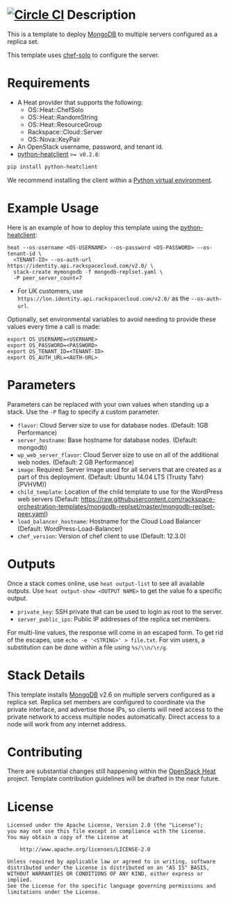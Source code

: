 [![Circle CI](https://circleci.com/gh/rackspace-orchestration-templates/mongodb-replset/tree/master.png?style=shield)](https://circleci.com/gh/rackspace-orchestration-templates/mongodb-replset/tree/master)
Description
===========

This is a template to deploy [MongoDB](http://www.mongodb.org) to multiple
servers configured as a replica set.

This template uses [chef-solo](http://docs.opscode.com/chef_solo.html)
to configure the server.

Requirements
============
* A Heat provider that supports the following:
  * OS::Heat::ChefSolo
  * OS::Heat::RandomString
  * OS::Heat::ResourceGroup
  * Rackspace::Cloud::Server
  * OS::Nova::KeyPair
* An OpenStack username, password, and tenant id.
* [python-heatclient](https://github.com/openstack/python-heatclient)
`>= v0.2.8`:

```bash
pip install python-heatclient
```

We recommend installing the client within a [Python virtual
environment](http://www.virtualenv.org/).

Example Usage
=============
Here is an example of how to deploy this template using the
[python-heatclient](https://github.com/openstack/python-heatclient):

```
heat --os-username <OS-USERNAME> --os-password <OS-PASSWORD> --os-tenant-id \
  <TENANT-ID> --os-auth-url https://identity.api.rackspacecloud.com/v2.0/ \
  stack-create mymongodb -f mongodb-replset.yaml \
  -P peer_server_count=7
```

* For UK customers, use `https://lon.identity.api.rackspacecloud.com/v2.0/` as
the `--os-auth-url`.

Optionally, set environmental variables to avoid needing to provide these
values every time a call is made:

```
export OS_USERNAME=<USERNAME>
export OS_PASSWORD=<PASSWORD>
export OS_TENANT_ID=<TENANT-ID>
export OS_AUTH_URL=<AUTH-URL>
```

Parameters
==========
Parameters can be replaced with your own values when standing up a stack. Use
the `-P` flag to specify a custom parameter.

* `flavor`: Cloud Server size to use for database nodes. (Default:
  1GB Performance)
* `server_hostname`: Base hostname for database nodes. (Default: mongodb)
* `wp_web_server_flavor`: Cloud Server size to use on all of the additional web
  nodes. (Default: 2 GB Performance)
* `image`: Required: Server image used for all servers that are created as a
  part of this deployment. (Default: Ubuntu 14.04 LTS (Trusty Tahr) (PVHVM))
* `child_template`: Location of the child template to use for the WordPress web
  servers (Default:
  https://raw.githubusercontent.com/rackspace-orchestration-templates/mongodb-replset/master/mongodb-replset-peer.yaml)
* `load_balancer_hostname`: Hostname for the Cloud Load Balancer (Default:
  WordPress-Load-Balancer)
* `chef_version`: Version of chef client to use (Default: 12.3.0)

Outputs
=======
Once a stack comes online, use `heat output-list` to see all available outputs.
Use `heat output-show <OUTPUT NAME>` to get the value fo a specific output.

* `private_key`: SSH private that can be used to login as root to the server.
* `server_public_ips`: Public IP addresses of the replica set members.

For multi-line values, the response will come in an escaped form. To get rid of
the escapes, use `echo -e '<STRING>' > file.txt`. For vim users, a substitution
can be done within a file using `%s/\\n/\r/g`.

Stack Details
=============
This template installs [MongoDB](http://www.mongodb.org/) v2.6 on multiple
servers configured as a replica set. Replica set members are configured
to coordinate via the private interface, and advertise those IPs, so clients
will need access to the private network to access multiple nodes automatically.
Direct access to a node will work from any internet address.

Contributing
============
There are substantial changes still happening within the [OpenStack
Heat](https://wiki.openstack.org/wiki/Heat) project. Template contribution
guidelines will be drafted in the near future.

License
=======
```
Licensed under the Apache License, Version 2.0 (the "License");
you may not use this file except in compliance with the License.
You may obtain a copy of the License at

    http://www.apache.org/licenses/LICENSE-2.0

Unless required by applicable law or agreed to in writing, software
distributed under the License is distributed on an "AS IS" BASIS,
WITHOUT WARRANTIES OR CONDITIONS OF ANY KIND, either express or implied.
See the License for the specific language governing permissions and
limitations under the License.
```
